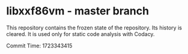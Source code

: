 # libxxf86vm - master branch

This repository contains the frozen state of the repository.
Its history is cleared. It is used only for static code
analysis with Codacy.

Commit Time: 1723343415